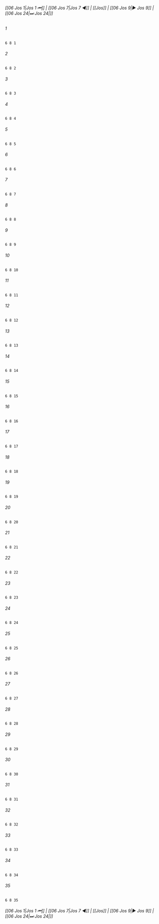 
###### [[06 Jos 1|Jos 1 ⏮]] | [[06 Jos 7|Jos 7 ◀]] | [[Jos]] | [[06 Jos 9|▶ Jos 9]] | [[06 Jos 24|⏭ Jos 24|]]

###### 1
``` verse
6 8 1 
```
###### 2
``` verse
6 8 2 
```
###### 3
``` verse
6 8 3 
```
###### 4
``` verse
6 8 4 
```
###### 5
``` verse
6 8 5 
```
###### 6
``` verse
6 8 6 
```
###### 7
``` verse
6 8 7 
```
###### 8
``` verse
6 8 8 
```
###### 9
``` verse
6 8 9 
```
###### 10
``` verse
6 8 10 
```
###### 11
``` verse
6 8 11 
```
###### 12
``` verse
6 8 12 
```
###### 13
``` verse
6 8 13 
```
###### 14
``` verse
6 8 14 
```
###### 15
``` verse
6 8 15 
```
###### 16
``` verse
6 8 16 
```
###### 17
``` verse
6 8 17 
```
###### 18
``` verse
6 8 18 
```
###### 19
``` verse
6 8 19 
```
###### 20
``` verse
6 8 20 
```
###### 21
``` verse
6 8 21 
```
###### 22
``` verse
6 8 22 
```
###### 23
``` verse
6 8 23 
```
###### 24
``` verse
6 8 24 
```
###### 25
``` verse
6 8 25 
```
###### 26
``` verse
6 8 26 
```
###### 27
``` verse
6 8 27 
```
###### 28
``` verse
6 8 28 
```
###### 29
``` verse
6 8 29 
```
###### 30
``` verse
6 8 30 
```
###### 31
``` verse
6 8 31 
```
###### 32
``` verse
6 8 32 
```
###### 33
``` verse
6 8 33 
```
###### 34
``` verse
6 8 34 
```
###### 35
``` verse
6 8 35 
```

###### [[06 Jos 1|Jos 1 ⏮]] | [[06 Jos 7|Jos 7 ◀]] | [[Jos]] | [[06 Jos 9|▶ Jos 9]] | [[06 Jos 24|⏭ Jos 24|]]


